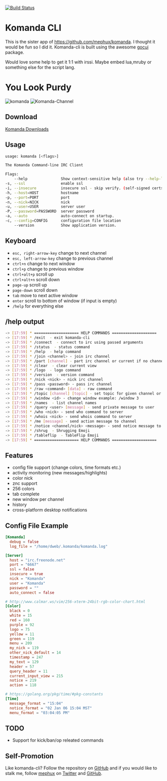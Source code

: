 [![Build Status](http://komanda.io:8080/api/badges/mephux/komanda-cli/status.svg)](http://komanda.io:8080/mephux/komanda-cli)

# Komanda CLI

This is the sister app of https://github.com/mephux/komanda.
I thought it would be fun so I did it. Komanda-cli is built using the awesome [gocui](https://github.com/jroimartin/gocui) package.

Would love some help to get it 1:1 with irssi.
Maybe embed lua,mruby or something else for the script lang.

# You Look Purdy

![komanda](http://i.imgur.com/UbBYVRq.png)
![Komanda-Channel](http://i.imgur.com/4vjrNxg.png)

## Download

  [Komanda Downloads](https://github.com/mephux/komanda-cli/releases)

## Usage

  ```bash
usage: komanda [<flags>]

The Komanda Command-line IRC Client

Flags:
      --help               Show context-sensitive help (also try --help-long and --help-man).
  -s, --ssl                enable ssl
  -i, --insecure           insecure ssl - skip verify. (self-signed certs)
  -h, --host=HOST          hostname
  -p, --port=PORT          port
  -n, --nick=NICK          nick
  -u, --user=USER          server user
  -P, --password=PASSWORD  server password
  -a, --auto               auto-connect on startup.
  -c, --config=CONFIG      configuration file location
      --version            Show application version.
  ```

## Keyboard

  * `esc, right-arrow-key` change to next channel
  * `esc, left-arrow-key`  change to previous channel
  * `ctrl+n`               change to next window
  * `ctrl+p`               change to previous window
  * `ctrl+alt+p`           scroll up
  * `ctrl+alt+n`           scroll down
  * `page-up`              scroll up
  * `page-down`            scroll down
  * `tab`                  move to next active window
  * `enter`                scroll to bottom of window (if input is empty)
  * `/help`                for everything else

## /help output

```bash
-> [17:59] * ==================== HELP COMMANDS ====================
-> [17:59] * /exit  - exit komanda-cli
-> [17:59] * /connect  - connect to irc using passed arguments
-> [17:59] * /status  - status command
-> [17:59] * /help  - help command
-> [17:59] * /join <channel> - join irc channel
-> [17:59] * /part [channel] - part irc channel or current if no channel given
-> [17:59] * /clear  - clear current view
-> [17:59] * /logo  - logo command
-> [17:59] * /version  - version command
-> [17:59] * /nick <nick> - nick irc channel
-> [17:59] * /pass <password> - pass irc channel
-> [17:59] * /raw <command> [data] - raw command
-> [17:59] * /topic [channel] [topic] - set topic for given channel or current channel if empty
-> [17:59] * /window <id> - change window example: /window 3
-> [17:59] * /names  - list channel names
-> [17:59] * /query <user> [message] - send private message to user
-> [17:59] * /who <nick> - send who command to server
-> [17:59] * /whois <nick> - send whois command to server
-> [17:59] * /me [message] - send action message to channel
-> [17:59] * /notice <channel/nick> <message> - send notice message to channel or nick
-> [17:59] * /shrug  - Shrugging Emoji
-> [17:59] * /tableflip  - TableFlip Emoji
-> [17:59] * ==================== HELP COMMANDS ====================
```

## Features

  * config file support (change colors, time formats etc.)
  * activity monitoring (new messages/highlights)
  * color nick
  * znc support
  * 256 colors
  * tab complete
  * new window per channel
  * history
  * cross-platform desktop notifications

## Config File Example

```toml
[Komanda]
  debug = false
  log_file = "/home/dweb/.komanda/komanda.log"

[Server]
  host = "irc.freenode.net"
  port = "6667"
  ssl = false
  insecure = true
  nick = "Komanda"
  user = "Komanda"
  password = ""
  auto_connect = false

# http://www.calmar.ws/vim/256-xterm-24bit-rgb-color-chart.html
[Color]
  black = 0
  white = 15
  red = 160
  purple = 92
  logo = 75
  yellow = 11
  green = 119
  menu = 209
  my_nick = 119
  other_nick_default = 14
  timestamp = 247
  my_text = 129
  header = 57
  query_header = 11
  current_input_view = 215
  notice = 219
  action = 118

# https://golang.org/pkg/time/#pkg-constants
[Time]
  message_format = "15:04"
  notice_format = "02 Jan 06 15:04 MST"
  menu_format = "03:04:05 PM"
```

## TODO

  * Support for kick/ban/op releated commands

## Self-Promotion

Like komanda-cli? Follow the repository on
[GitHub](https://github.com/mephux/komanda-cli) and if
you would like to stalk me, follow [mephux](http://dweb.io/) on
[Twitter](http://twitter.com/mephux) and
[GitHub](https://github.com/mephux).
